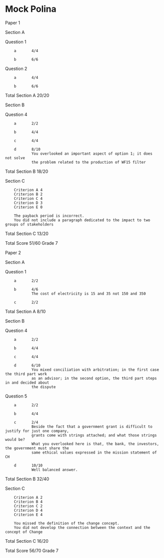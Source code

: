 # Mock Polina

Paper 1

Section A

Question 1		

		a		4/4

		b		6/6

Question 2

		a		4/4

		b		6/6

Total Section A 20/20

Section B

Question 4

		a		2/2

		b		4/4

		c		4/4

		d		8/10
				You overlooked an important aspect of option 1; it does not solve
				the problem related to the production of WF15 filter

Total Section B 18/20

Section C

		Criterion A 4
		Criterion B 2
		Criterion C 4
		Criterion D 3
		Criterion E 0

		The payback period is incorrect.
		You did not include a paragraph dedicated to the impact to two groups of stakeholders

Total Section C 13/20

Total Score 51/60 Grade 7

Paper 2

Section A

Question 1

		a		2/2

		b		4/6
				The cost of electricity is 15 and 35 not 150 and 350

		c		2/2

Total Section A 8/10

Section B

Question 4 

		a		2/2

		b		4/4

		c		4/4

		d		6/10
				You mixed conciliation with arbitration; in the first case the third part work
				as an advisor; in the second option, the third part steps in and decided about
				the dispute

Question 5

		a		2/2

		b		4/4

		c		2/4
				Beside the fact that a government grant is difficult to justify for just one company,
				grants come with strings attached; and what those strings would be?
				What you overlooked here is that, the bank, the investors, the government must share the
				same ethical values expressed in the mission statement of CH

		d		10/10
				Well balanced answer.

Total Section B 32/40

Section C

		Criterion A 2
		Criterion B 4
		Criterion C 2
		Criterion D 4
		Criterion E 4

		You missed the definition of the change concept.
		You did not develop the connection between the context and the concept of Change

Total Section C 16/20

Total Score 56/70 Grade 7
